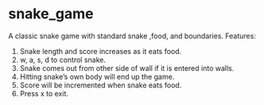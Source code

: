 # snake_game
A classic snake game with standard snake ,food, and boundaries.
Features: 
1. Snake length and score increases as it eats food.
2. w, a, s, d to control snake.
3. Snake comes out from other side of wall if it is entered into walls.
4. Hitting snake’s own body will end up the game.
5. Score will be incremented when snake eats food. 
6. Press x to exit.
